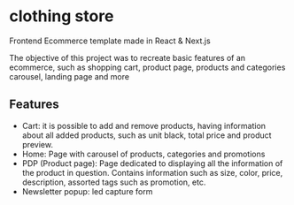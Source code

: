# clothing store

Frontend Ecommerce template made in React & Next.js

The objective of this project was to recreate basic features of an ecommerce, such as shopping cart, product page, products and categories carousel, landing page and more


## Features
- Cart: it is possible to add and remove products, having information about all added products, such as unit black, total price and product preview.
- Home: Page with carousel of products, categories and promotions
- PDP (Product page): Page dedicated to displaying all the information of the product in question. Contains information such as size, color, price, description, assorted tags such as promotion, etc.
- Newsletter popup: led capture form
